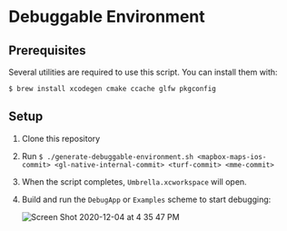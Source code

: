 # Debuggable Environment

## Prerequisites

Several utilities are required to use this script. You can install them with:

```
$ brew install xcodegen cmake ccache glfw pkgconfig
```

## Setup

1. Clone this repository
2. Run `$ ./generate-debuggable-environment.sh <mapbox-maps-ios-commit> <gl-native-internal-commit> <turf-commit> <mme-commit>`
3. When the script completes, `Umbrella.xcworkspace` will open.
4. Build and run the `DebugApp` or `Examples` scheme to start debugging:

   ![Screen Shot 2020-12-04 at 4 35 47 PM](https://user-images.githubusercontent.com/6844889/101218658-7bab3200-3651-11eb-9933-c1f8420695dd.png)
